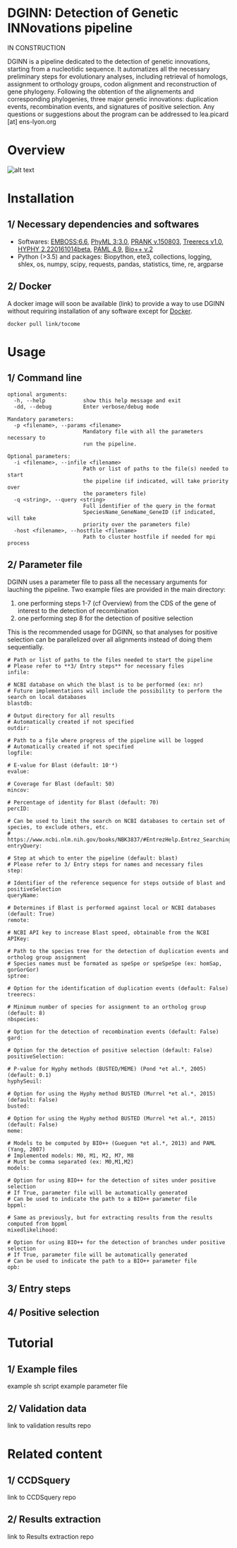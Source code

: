 # DGINN: Detection of Genetic INNovations pipeline

IN CONSTRUCTION

DGINN is a pipeline dedicated to the detection of genetic innovations, starting from a nucleotidic sequence. 
It automatizes all the necessary preliminary steps for evolutionary analyses, including retrieval of homologs, assignment to orthology groups, codon alignment and reconstruction of gene phylogeny.
Following the obtention of the alignements and corresponding phylogenies, three major genetic innovations: duplication events, recombination events, and signatures of positive selection.
Any questions or suggestions about the program can be addressed to lea.picard [at] ens-lyon.org

# Overview

![alt text](https://github.com/leapicard/DGINN/blob/master/etc/pipeline_diagram_1908.png)

# Installation

## 1/ Necessary dependencies and softwares

- Softwares: [EMBOSS:6.6](http://en.bio-soft.net/format/emboss.html), [PhyML 3:3.0](https://github.com/stephaneguindon/phyml), [PRANK v.150803](http://wasabiapp.org/software/prank/prank_installation/), [Treerecs v1.0](https://gitlab.inria.fr/Phylophile/Treerecs), [HYPHY 2.220161014beta](http://www.hyphy.org/installation/), [PAML 4.9](http://abacus.gene.ucl.ac.uk/software/paml.html), [Bio++ v.2](https://github.com/BioPP)
- Python (>3.5) and packages: Biopython, ete3, collections, logging, shlex, os, numpy, scipy, requests, pandas, statistics, time, re, argparse

## 2/ Docker

A docker image will soon be available (link) to provide a way to use DGINN without requiring installation of any software except for [Docker](https://docs.docker.com/install/).

```{sh}
docker pull link/tocome
```

# Usage

## 1/ Command line

```
optional arguments:
  -h, --help            show this help message and exit
  -dd, --debug          Enter verbose/debug mode

Mandatory parameters:
  -p <filename>, --params <filename>
                        Mandatory file with all the parameters necessary to
                        run the pipeline.

Optional parameters:
  -i <filename>, --infile <filename>
                        Path or list of paths to the file(s) needed to start
                        the pipeline (if indicated, will take priority over
                        the parameters file)
  -q <string>, --query <string>
                        Full identifier of the query in the format
                        SpeciesName_GeneName_GeneID (if indicated, will take
                        priority over the parameters file)
  -host <filename>, --hostfile <filename>
                        Path to cluster hostfile if needed for mpi process
```

## 2/ Parameter file

DGINN uses a parameter file to pass all the necessary arguments for lauching the pipeline.
Two example files are provided in the main directory:
1. one performing steps 1-7 (cf Overview) from the CDS of the gene of interest to the detection of recombination
2. one performing step 8 for the detection of positive selection

This is the recommended usage for DGINN, so that analyses for positive selection can be parallelized over all alignments instead of doing them sequentially.
```
# Path or list of paths to the files needed to start the pipeline
# Please refer to **3/ Entry steps** for necessary files
infile:

# NCBI database on which the blast is to be performed (ex: nr)
# Future implementations will include the possibility to perform the search on local databases
blastdb:

# Output directory for all results
# Automatically created if not specified
outdir:

# Path to a file where progress of the pipeline will be logged
# Automatically created if not specified
logfile:

# E-value for Blast (default: 10⁻⁴)
evalue:

# Coverage for Blast (default: 50)
mincov:

# Percentage of identity for Blast (default: 70)
percID:

# Can be used to limit the search on NCBI databases to certain set of species, to exclude others, etc.
# https://www.ncbi.nlm.nih.gov/books/NBK3837/#EntrezHelp.Entrez_Searching_Options
entryQuery:

# Step at which to enter the pipeline (default: blast)
# Please refer to 3/ Entry steps for names and necessary files
step:

# Identifier of the reference sequence for steps outside of blast and positiveSelection
queryName:

# Determines if Blast is performed against local or NCBI databases (default: True)
remote:

# NCBI API key to increase Blast speed, obtainable from the NCBI
APIKey:

# Path to the species tree for the detection of duplication events and ortholog group assignment
# Species names must be formated as speSpe or speSpeSpe (ex: homSap, gorGorGor)
sptree:

# Option for the identification of duplication events (default: False)
treerecs:

# Minimum number of species for assignment to an ortholog group (default: 8)
nbspecies:

# Option for the detection of recombination events (default: False)
gard:

# Option for the detection of positive selection (default: False)
positiveSelection:

# P-value for Hyphy methods (BUSTED/MEME) (Pond *et al.*, 2005) (default: 0.1)
hyphySeuil:

# Option for using the Hyphy method BUSTED (Murrel *et al.*, 2015) (default: False)
busted:

# Option for using the Hyphy method BUSTED (Murrel *et al.*, 2015) (default: False)
meme:

# Models to be computed by BIO++ (Gueguen *et al.*, 2013) and PAML (Yang, 2007)
# Implemented models: M0, M1, M2, M7, M8
# Must be comma separated (ex: M0,M1,M2)
models:

# Option for using BIO++ for the detection of sites under positive selection
# If True, parameter file will be automatically generated
# Can be used to indicate the path to a BIO++ parameter file
bppml:

# Same as previously, but for extracting results from the results computed from bppml
mixedlikelihood:

# Option for using BIO++ for the detection of branches under positive selection
# If True, parameter file will be automatically generated
# Can be used to indicate the path to a BIO++ parameter file
opb:
```

## 3/ Entry steps

## 4/ Positive selection

# Tutorial

## 1/ Example files

example sh script
example parameter file

## 2/ Validation data

link to validation results repo

# Related content

## 1/ CCDSquery

link to CCDSquery repo

## 2/ Results extraction

link to Results extraction repo


